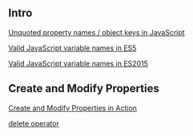## Intro

 <a href='https://mathiasbynens.be/notes/javascript-properties' target='_blank'>Unquoted property names / object keys in JavaScript</a>


 <a href='https://mathiasbynens.be/notes/javascript-identifiers' target='_blank'>Valid JavaScript variable names in ES5</a>


 <a href='https://mathiasbynens.be/notes/javascript-identifiers-es6' target='_blank'>Valid JavaScript variable names in ES2015</a>

## Create and Modify Properties
<a href='https://youtu.be/wDxnseegDYs' target='_blank'>Create and Modify Properties in Action</a>

<a href='https://developer.mozilla.org/en-US/docs/Web/JavaScript/Reference/Operators/delete' target='_blank'>delete operator</a>








